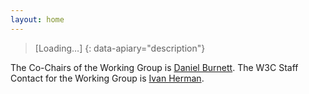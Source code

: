 ```yaml
---
layout: home
---
```

> [Loading…]
{: data-apiary="description"}


The Co-Chairs of the Working Group is [Daniel Burnett](mailto:daniel.burnett@consensys.net). The W3C Staff Contact for the Working Group is [Ivan Herman](mailto:ivan@w3.org).


